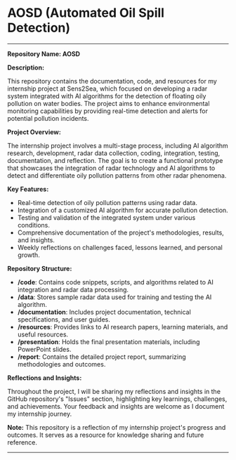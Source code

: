 # AOSD (Automated Oil Spill Detection)

---

**Repository Name: AOSD**

**Description:**

This repository contains the documentation, code, and resources for my internship project at Sens2Sea, which focused on developing a radar system integrated with AI algorithms for the detection of floating oily pollution on water bodies. The project aims to enhance environmental monitoring capabilities by providing real-time detection and alerts for potential pollution incidents.

**Project Overview:**

The internship project involves a multi-stage process, including AI algorithm research, development, radar data collection, coding, integration, testing, documentation, and reflection. The goal is to create a functional prototype that showcases the integration of radar technology and AI algorithms to detect and differentiate oily pollution patterns from other radar phenomena.

**Key Features:**

- Real-time detection of oily pollution patterns using radar data.
- Integration of a customized AI algorithm for accurate pollution detection.
- Testing and validation of the integrated system under various conditions.
- Comprehensive documentation of the project's methodologies, results, and insights.
- Weekly reflections on challenges faced, lessons learned, and personal growth.

**Repository Structure:**

- **/code**: Contains code snippets, scripts, and algorithms related to AI integration and radar data processing.
- **/data**: Stores sample radar data used for training and testing the AI algorithm.
- **/documentation**: Includes project documentation, technical specifications, and user guides.
- **/resources**: Provides links to AI research papers, learning materials, and useful resources.
- **/presentation**: Holds the final presentation materials, including PowerPoint slides.
- **/report**: Contains the detailed project report, summarizing methodologies and outcomes.

**Reflections and Insights:**

Throughout the project, I will be sharing my reflections and insights in the GitHub repository's "Issues" section, highlighting key learnings, challenges, and achievements. Your feedback and insights are welcome as I document my internship journey.

**Note:**
This repository is a reflection of my internship project's progress and outcomes. It serves as a resource for knowledge sharing and future reference.

---
